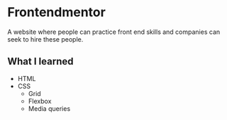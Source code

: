 # Frontendmentor

A website where people can practice front end skills and companies can seek to hire these people.    

## What I learned 

* HTML   
* CSS    
    * Grid
    * Flexbox
    * Media queries
